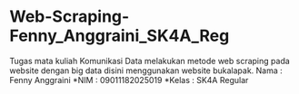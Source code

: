 # Web-Scraping-Fenny_Anggraini_SK4A_Reg
Tugas mata kuliah Komunikasi Data melakukan metode web scraping pada website dengan big data disini menggunakan website bukalapak.
Nama  : Fenny Anggraini
*NIM   : 09011182025019
*Kelas : SK4A Regular
